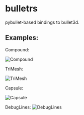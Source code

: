 # bulletrs

pybullet-based bindings to bullet3d.

## Examples:

Compound: 

![Compound](https://i.imgur.com/IGOxQ1r.gif)

TriMesh:

![TriMesh](https://i.imgur.com/np0e5ne.gif)

Capsule:

![Capsule](https://i.imgur.com/xHRec9h.gif)

DebugLines:
![DebugLines](https://i.imgur.com/6lpY7B8.png)